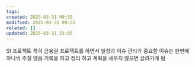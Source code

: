 ```yaml
---
tags: 
created: 2025-03-31 09:55
modified: 2025-03-31 09:55
related: []
updated: 2025-03-31 23:05
---
```

SI 프로젝트 특히 금융권 프로젝트를 하면서 일정과 이슈 관리가 중요함
이슈는 한번에 하나씩 주질 않음 
기록을 하고 정리 하고 계획을 세우지 않으면 끌려가게 됨

